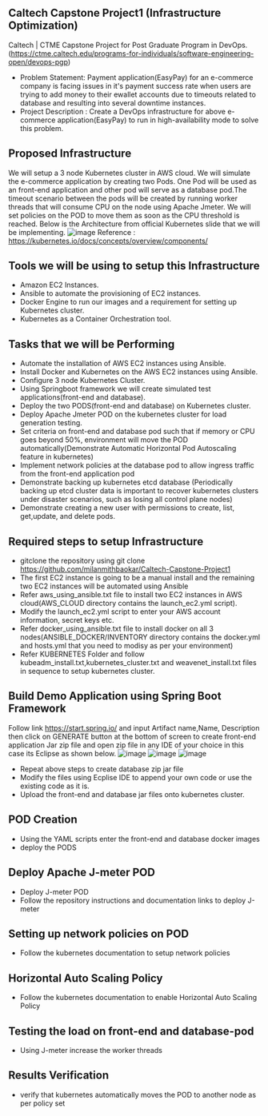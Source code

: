 ## Caltech Capstone Project1 (Infrastructure Optimization)
Caltech | CTME Capstone Project for Post Graduate Program in DevOps.(https://ctme.caltech.edu/programs-for-individuals/software-engineering-open/devops-pgp)
* Problem Statement: Payment application(EasyPay) for an e-commerce company is facing issues in it's payment success rate when users are trying to add money to their ewallet accounts due to timeouts related to database and resulting into several downtime instances.
* Project Description : Create a DevOps infrastructure for above e-commerce application(EasyPay) to run in high-availability mode to solve this problem.
## Proposed Infrastructure
We will setup a 3 node Kubernetes cluster in AWS cloud. We will simulate the e-commerce application by creating two Pods. One Pod will be used as an front-end application and other pod will serve as a database pod.The timeout scenario between the pods will be created by running worker threads that will consume CPU on the node using Apache Jmeter. We will set policies on the POD to move them as soon as the CPU threshold is reached. Below is the Architecture from official Kubernetes slide that we will be implementing.
![image](https://user-images.githubusercontent.com/83549198/146666347-af776ba6-5302-4940-a6d3-1765994b5c16.png)
                                  Reference : https://kubernetes.io/docs/concepts/overview/components/
## Tools we will be using to setup this Infrastructure
* Amazon EC2 Instances.
* Ansible to automate the provisioning of EC2 instances.
* Docker Engine to run our images and a requirement for setting up Kubernetes cluster.
* Kubernetes as a Container Orchestration tool.
## Tasks that we will be Performing
* Automate the installation of AWS EC2 instances using Ansible.
* Install Docker and Kubernetes on the AWS EC2 instances using Ansible.
* Configure 3 node Kubernetes Cluster.
* Using Springboot framework we will create simulated test applications(front-end and database).
* Deploy the two PODS(front-end and database) on Kubernetes cluster.
* Deploy Apache Jmeter POD on the kubernetes cluster for load generation testing.
* Set criteria on front-end and database pod such that if memory or CPU goes beyond 50%, environment will move the POD automatically(Demonstrate Automatic Horizontal Pod Autoscaling feature in kubernetes)
* Implement network policies at the database pod to allow ingress traffic from the front-end application pod
* Demonstrate backing up kubernetes etcd database (Periodically backing up etcd cluster data is important to recover kubernetes clusters under disaster scenarios, such as losing all control plane nodes)
* Demonstrate creating a new user with permissions to create, list, get,update, and delete pods.
## Required steps to setup Infrastructure
* gitclone the repository using git clone https://github.com/milanmithbaokar/Caltech-Capstone-Project1
* The first EC2 instance is going to be a manual install and the remaining two EC2 instances will be automated using Ansible
* Refer aws_using_ansible.txt file to install two EC2 instances in AWS cloud(AWS_CLOUD directory contains the launch_ec2.yml script).
* Modify the launch_ec2.yml script to enter your AWS account information, secret keys etc.
* Refer docker_using_ansible.txt file to install docker on all 3 nodes(ANSIBLE_DOCKER/INVENTORY directory contains the docker.yml and hosts.yml that you need to modisy as per your environment)
* Refer KUBERNETES Folder and follow kubeadm_install.txt,kubernetes_cluster.txt and weavenet_install.txt files in sequence to setup kubernetes cluster.
## Build Demo Application using Spring Boot Framework
Follow link https://start.spring.io/ and input Artifact name,Name, Description then click on GENERATE button at the bottom of screen to create front-end application Jar zip file and open zip file in any IDE of your choice in this case its Eclipse as shown below. 
![image](https://user-images.githubusercontent.com/83549198/146668155-4742c546-d39d-4878-9730-4d4f9a2e2661.png)
![image](https://user-images.githubusercontent.com/83549198/146668211-f35b149d-626f-46ee-94e8-b83590609c79.png)
![image](https://user-images.githubusercontent.com/83549198/146668228-6d6846d9-9d9c-4603-83a5-6339eea3c473.png)
* Repeat above steps to create database zip jar file 
* Modify the files using Ecplise IDE to append your own code or use the existing code as it is.
* Upload the front-end and database jar files onto kubernetes cluster.
## POD Creation
* Using the YAML scripts enter the front-end and database docker images
* deploy the PODS
## Deploy Apache J-meter POD
* Deploy J-meter POD
* Follow the repository instructions and documentation links to deploy J-meter
## Setting up network policies on POD
* Follow the kubernetes documentation to setup network policies
## Horizontal Auto Scaling Policy
* Follow the kubernetes documentation to enable Horizontal Auto Scaling Policy
## Testing the load on front-end and database-pod
* Using J-meter increase the worker threads 
## Results Verification
* verify that kubernetes automatically moves the POD to another node as per policy set


